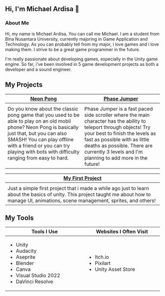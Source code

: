 ## Hi, I'm Michael Ardisa 👋

### About Me
Hi, my name is Michael Ardisa, You can call me Michael. I am a student from Bina Nusantara University, currently majoring in Game Application and Technology. As you can probably tell from my major, i love games and i love making them. I strive to be a great game programmer in the future.

I'm really passionate about developing games, especially in the Unity game engine. So far, i've been involved in 5 game development projects as both a developer and a sound engineer.

<h2>My Projects</h2>

<!-- ============================================= -->
<table>
  <thead>
    <tr>
      <th width="500px" align="center"><a href="https://github.com/MicksS1/Pong-GameProg">Neon Pong</th>
      <th width="500px" align="center"><a href="https://github.com/MicksS1/SideScroll-GameProg">Phase Jumper</th>
    </tr>
  </thead>
  <tbody>
  <tr width="500px" align="center">
  <td>
    
<!-- ![gifshort](https://github.com/TottAditS/TottAditS/assets/154248410/ccab71c4-e624-4a9d-b61a-84318f04f220) -->

  </td>
  <td>

<!-- ![0628-copy(2)](https://github.com/TottAditS/TottAditS/assets/154248410/cfbeab1c-c049-43d4-bd93-46f511aa7639) -->

  </td>
  </tr>
  <tr width="500px">
  <td valign="text-top">
Do you know about the classic pong game that you used to be able to play on an old mobil phone? Neon Pong is basically just that, but you can also SMASH! You can play offline with a friend or you can try playing with bots with difficulty ranging from easy to hard.
  </td>
  <td valign="text-top">
Phase Jumper is a fast paced side scroller where the main character has the ability to teleport through objects! Try your best to finish the levels as fast as possible with as little deaths as possible. There are currently 3 levels and I'm planning to add more in the future!
  </td>
  </tr>
  

  </tbody>
</table>
<!-- ============================================= -->
<table>
  <thead>
    <tr>
      <th width="500px" align="center"><a href="https://github.com/MicksS1/SideScroll-GameProg">My First Project</th>
    </tr>
  </thead>
  <tbody>
  <tr width="500px" align="center">
  <td>
    
<!-- ![0630 (1)(1)](https://github.com/TottAditS/TottAditS/assets/154248410/a68079f2-006b-441d-8391-35897d0bbeed) -->

  </td>
  </tr>
  <tr width="500px">
  <td valign="text-top">
Just a simple first project that i made a while ago just to learn about the basics of unity. This project taught me about how to manage UI, animations, scene management, sprites, and others!
  </td>
  </td>
  </tr>
  

  </tbody>
</table>

<!-- ============================================= -->
<h2>My Tools</h2>
<table>
  <thead>
    <tr>
      <th width="500px" align="center">Tools I Use </th>
      <th width="500px" align="center">Websites I Often Visit</th>
    </tr>
  </thead>
  <tbody>
  <tr width="500px" align="left">
  <td>

  - Unity
  - Audacity
  - Aseprite
  - Blender
  - Canva
  - Visual Studio 2022
  - DaVinci Resolve
  
  </td>
  <td>

  - Itch.io
  - Pixilart
  - Unity Asset Store

  </td>
  </tr>
  </tbody>
</table>
<!-- ============================================= -->
